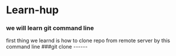 # Learn-hup 
### we will learn git command line
first thing we learnd is how to clone repo from remote server by this command line  ###git clone ------ 
